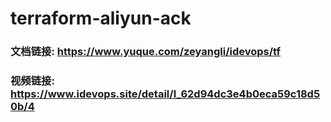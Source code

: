# terraform-aliyun-ack


### 文档链接: https://www.yuque.com/zeyangli/idevops/tf
### 视频链接: https://www.idevops.site/detail/l_62d94dc3e4b0eca59c18d50b/4
